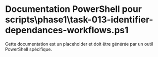 # Documentation PowerShell pour scripts\phase1\task-013-identifier-dependances-workflows.ps1

Cette documentation est un placeholder et doit être générée par un outil PowerShell spécifique.

